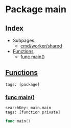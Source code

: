 # Package main

## Index

* Subpages
  * [cmd/worker/shared](worker/shared.md)
* [Functions](#func)
    * [func main()](#main)


## <a id="func" href="#func">Functions</a>

```
tags: [package]
```

### <a id="main" href="#main">func main()</a>

```
searchKey: main.main
tags: [function private]
```

```Go
func main()
```

